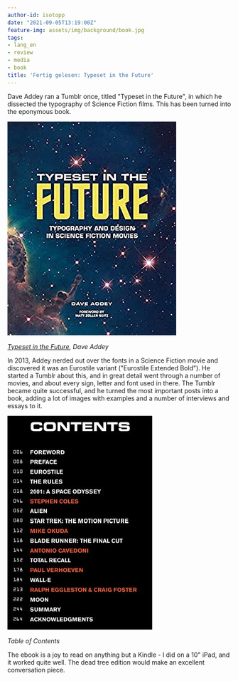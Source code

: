 ```yaml
---
author-id: isotopp
date: "2021-09-05T13:19:00Z"
feature-img: assets/img/background/book.jpg
tags:
- lang_en
- review
- media
- book
title: 'Fertig gelesen: Typeset in the Future'
---
```


Dave Addey ran a Tumblr once, titled "Typeset in the Future", in which he dissected the typography of Science Fiction films.
This has been turned into the eponymous book.

[![](/uploads/2021/09/typeset.jpg)](https://www.amazon.de/Typeset-Future-Typography-Science-Fiction-ebook/dp/B07G7SGRZ2)

*[Typeset in the Future](https://www.amazon.de/Typeset-Future-Typography-Science-Fiction-ebook/dp/B07G7SGRZ2), Dave Addey*


In 2013, Addey nerded out over the fonts in a Science Fiction movie and discovered it was an Eurostile variant ("Eurostile Extended Bold").
He started a Tumblr about this, and in great detail went through a number of movies, and about every sign, letter and font used in there.
The Tumblr became quite successful, and he turned the most important posts into a book, adding a lot of images with examples and a number of interviews and essays to it.

![](/uploads/2021/09/typeset2.jpg)

*Table of Contents*

The ebook is a joy to read on anything but a Kindle - I did on a 10" iPad, and it worked quite well.
The dead tree edition would make an excellent conversation piece.
